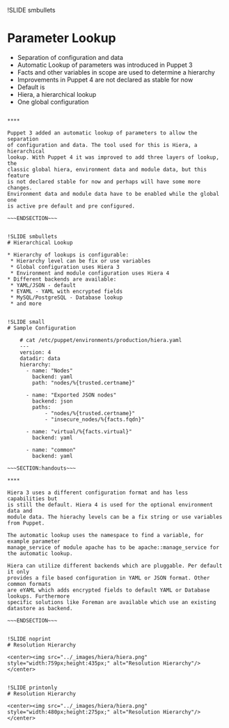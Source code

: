 !SLIDE smbullets
# Parameter Lookup

* Separation of configuration and data
* Automatic Lookup of parameters was introduced in Puppet 3
* Facts and other variables in scope are used to determine a hierarchy
* Improvements in Puppet 4 are not declared as stable for now
* Default is
 * Hiera, a hierarchical lookup
 * One global configuration

~~~SECTION:handouts~~~

****

Puppet 3 added an automatic lookup of parameters to allow the separation
of configuration and data. The tool used for this is Hiera, a hierarchical
lookup. With Puppet 4 it was improved to add three layers of lookup, the
classic global hiera, environment data and module data, but this feature
is not declared stable for now and perhaps will have some more changes.
Environment data and module data have to be enabled while the global one
is active pre default and pre configured.

~~~ENDSECTION~~~


!SLIDE smbullets
# Hierarchical Lookup

* Hierarchy of lookups is configurable:
 * Hierarchy level can be fix or use variables
 * Global configuration uses Hiera 3
 * Environment and module configuration uses Hiera 4
* Different backends are available:
 * YAML/JSON - default
 * EYAML - YAML with encrypted fields
 * MySQL/PostgreSQL - Database lookup
 * and more 


!SLIDE small
# Sample Configuration

    # cat /etc/puppet/environments/production/hiera.yaml
    ---
    version: 4
    datadir: data
    hierarchy:
      - name: "Nodes"
        backend: yaml
        path: "nodes/%{trusted.certname}"

      - name: "Exported JSON nodes"
        backend: json
        paths:
            - "nodes/%{trusted.certname}"
            - "insecure_nodes/%{facts.fqdn}"

      - name: "virtual/%{facts.virtual}"
        backend: yaml    

      - name: "common"
        backend: yaml

~~~SECTION:handouts~~~

****

Hiera 3 uses a different configuration format and has less capabilities but
is still the default. Hiera 4 is used for the optional environment data and
module data. The hierachy levels can be a fix string or use variables from Puppet.

The automatic lookup uses the namespace to find a variable, for example parameter 
manage_service of module apache has to be apache::manage_service for the automatic lookup.

Hiera can utilize different backends which are pluggable. Per default it only
provides a file based configuration in YAML or JSON format. Other common formats
are eYAML which adds encrypted fields to default YAML or Database lookups. Furthermore
specific solutions like Foreman are available which use an existing datastore as backend.

~~~ENDSECTION~~~


!SLIDE noprint
# Resolution Hierarchy

<center><img src="../_images/hiera/hiera.png" style="width:759px;height:435px;" alt="Resolution Hierarchy"/></center>


!SLIDE printonly
# Resolution Hierarchy

<center><img src="../_images/hiera/hiera.png" style="width:480px;height:275px;" alt="Resolution Hierarchy"/></center>
